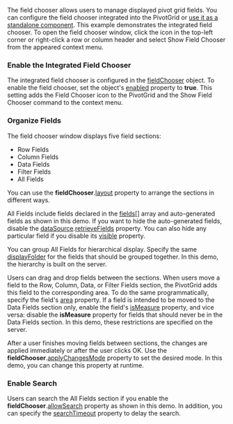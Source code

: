 The field chooser allows users to manage displayed pivot grid fields. You can configure the field chooser integrated into the PivotGrid or [use it as a standalone component](https://js.devexpress.com/Demos/WidgetsGallery/Demo/PivotGrid/StandaloneFieldChooser/). This example demonstrates the integrated field chooser. To open the field chooser window, click the icon in the top-left corner or right-click a row or column header and select Show Field Chooser from the appeared context menu.

### Enable the Integrated Field Chooser

The integrated field chooser is configured in the [fieldChooser](/Documentation/ApiReference/UI_Components/dxPivotGrid/Configuration/fieldChooser/) object. To enable the field chooser, set the object's [enabled](/Documentation/ApiReference/UI_Components/dxPivotGrid/Configuration/fieldChooser/#enabled) property to **true**. This setting adds the Field Chooser icon to the PivotGrid and the Show Field Chooser command to the context menu.

### Organize Fields

The field chooser window displays five field sections:

- Row Fields
- Column Fields
- Data Fields
- Filter Fields
- All Fields

You can use the **fieldChooser**.[layout](/Documentation/ApiReference/UI_Components/dxPivotGrid/Configuration/fieldChooser/#layout) property to arrange the sections in different ways.

All Fields include fields declared in the [fields[]](/Documentation/ApiReference/Data_Layer/PivotGridDataSource/Configuration/fields/) array and auto-generated fields as shown in this demo. If you want to hide the auto-generated fields, disable the [dataSource](/Documentation/ApiReference/UI_Components/dxPivotGrid/Configuration/#dataSource).[retrieveFields](/Documentation/ApiReference/Data_Layer/PivotGridDataSource/Configuration/#retrieveFields) property. You can also hide any particular field if you disable its [visible](/Documentation/ApiReference/Data_Layer/PivotGridDataSource/Configuration/fields/#visible) property.

You can group All Fields for hierarchical display. Specify the same [displayFolder](/Documentation/ApiReference/Data_Layer/PivotGridDataSource/Configuration/fields/#displayFolder) for the fields that should be grouped together. In this demo, the hierarchy is built on the server. 

Users can drag and drop fields between the sections. When users move a field to the Row, Column, Data, or Filter Fields section, the PivotGrid adds this field to the corresponding area. To do the same programmatically, specify the field's [area](/Documentation/ApiReference/Data_Layer/PivotGridDataSource/Configuration/fields/#area) property. If a field is intended to be moved to the Data Fields section only, enable the field's [isMeasure](/Documentation/ApiReference/Data_Layer/PivotGridDataSource/Configuration/fields/#isMeasure) property, and vice versa: disable the **isMeasure** property for fields that should never be in the Data Fields section. In this demo, these restrictions are specified on the server.

After a user finishes moving fields between sections, the changes are applied immediately or after the user clicks OK. Use the **fieldChooser**.[applyChangesMode](/Documentation/ApiReference/UI_Components/dxPivotGrid/Configuration/fieldChooser/#applyChangesMode) property to set the desired mode. In this demo, you can change this property at runtime.

### Enable Search

Users can search the All Fields section if you enable the **fieldChooser**.[allowSearch](/Documentation/ApiReference/UI_Components/dxPivotGrid/Configuration/fieldChooser/#allowSearch) property as shown in this demo. In addition, you can specify the [searchTimeout](/Documentation/ApiReference/UI_Components/dxPivotGrid/Configuration/fieldChooser/#searchTimeout) property to delay the search.

